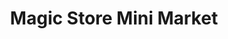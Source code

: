 ---
title: "Magic Store Mini Market"
url: /great-yarmouth/magic-store-mini-market/
shop: Lebensmittel
---
